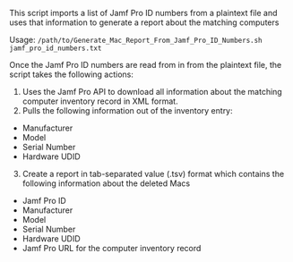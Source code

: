 This script imports a list of Jamf Pro ID numbers from a plaintext file 
and uses that information to generate a report about the matching computers

Usage: `/path/to/Generate_Mac_Report_From_Jamf_Pro_ID_Numbers.sh jamf_pro_id_numbers.txt`

Once the Jamf Pro ID numbers are read from in from the plaintext file, the script takes the following actions:

1. Uses the Jamf Pro API to download all information about the matching computer inventory record in XML format.
2. Pulls the following information out of the inventory entry:

*    Manufacturer
*    Model
*    Serial Number
*    Hardware UDID

3. Create a report in tab-separated value (.tsv) format which contains the following information
   about the deleted Macs

*    Jamf Pro ID
*    Manufacturer
*    Model
*    Serial Number
*    Hardware UDID
*    Jamf Pro URL for the computer inventory record